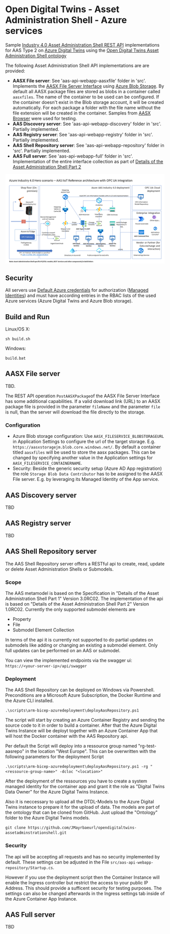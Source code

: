 # Open Digital Twins - Asset Administration Shell - Azure services

Sample [Industry 4.0 Asset Administration Shell REST API](https://www.plattform-i40.de/IP/Redaktion/EN/Downloads/Publikation/Details_of_the_Asset_Administration_Shell_Part2_V1.html) implementations for AAS Type 2 on [Azure Digital Twins](https://azure.microsoft.com/en-us/services/digital-twins/) using the [Open Digital Twins Asset Administration Shell ontology](https://github.com/JMayrbaeurl/opendigitaltwins-assetadminstrationshell)

The following Asset Administration Shell API implementations are are provided:

- **AASX File server**: See 'aas-api-webapp-aasxfile' folder in 'src'. Implements the 
[AASX File Server Interface](https://app.swaggerhub.com/apis/Plattform_i40/AssetAdministrationShell-REST-API/Final-Draft#/AASX%20File%20Server%20Interface/GetAllAASXPackageIds) 
using [Azure Blob Storage](https://azure.microsoft.com/en-us/services/storage/blobs/). By default all AASX package files are stored as blobs 
in a container called `aasxfiles`. The name of the container to be used can be configured. If the container doesn't exist in the Blob storage account, 
it will be created automatically. For each package a folder with the file name without the file extension will be created in the container. 
Samples from [AASX Browser](https://admin-shell-io.com/5001/) were used for testing.
- **AAS Discovery server**: See 'aas-api-webapp-discovery' folder in 'src'. Partially implemented.
- **AAS Registry server**: See 'aas-api-webapp-registry' folder in 'src'. Partially implemented.
- **AAS Shell Repository server**: See 'aas-api-webapp-repository' folder in 'src'. Partially implemented.
- **AAS Full server**: See 'aas-api-webapp-full' folder in 'src'. Implementation of the entire interface collection as part of 
[Details of the Asset Administration Shell Part 2](https://www.plattform-i40.de/IP/Redaktion/EN/Downloads/Publikation/Details_of_the_Asset_Administration_Shell_Part2_V1.pdf)

![Sample Architecture](Assets/images/AzureIIoTHeroscenarioRefArch.png)

## Security
All servers use [Default Azure credentials](https://docs.microsoft.com/en-us/dotnet/api/overview/azure/identity-readme) 
for authorization ([Managed Identities](https://docs.microsoft.com/en-us/azure/active-directory/managed-identities-azure-resources/overview)) 
and must have according entries in the RBAC lists of the used Azure services (Azure Digital Twins and Azure Blob storage).

## Build and Run

Linux/OS X:

```
sh build.sh
```

Windows:

```
build.bat
```

## AASX File server
TBD.

The REST API operation `PostAASXPackage`of the AASX File Server Interface has some additional capabilities. 
If a valid download link (URL) to an AASX package file is provided in the parameter `fileName` and the parameter `file` is null, than the 
server will download the file directly to the storage. 

### Configuration
- Azure Blob storage configuration: Use `AASX_FILESERVICE_BLOBSTORAGEURL` in Application Settings to configure the url of the target
storage. E.g. `https://aasxstoragejm.blob.core.windows.net/`. By default a container titled `aasxfiles` will be used to store the aasx
packages. This can be changed by specifying another value in the Application settings for `AASX_FILESERVICE_CONTAINERNAME`. 
- Security: Beside the generic security setup (Azure AD App registration) the role `Storage Blob Data Contributor` has to be assigned 
to the AASX File server. E.g. by leveraging its Managed Identity of the App service.

## AAS Discovery server
TBD

## AAS Registry server
TBD

## AAS Shell Repository server
The AAS Shell Repository server offers a RESTful api to create, read, update or delete Asset Administration Shells or Submodels.


### Scope
The AAS metamodel is based on the Specification in "Details of the Asset Administration Shell Part 1" Version 3.0RC02. The implementation of the api is based on "Details of the Asset Administration Shell Part 2" Version 1.0RC02. Currently the only supported submodel elements are
- Property
- File
- Submodel Element Collection

In terms of the api it is currently not supported to do partial updates on submodels like adding  or changing an existing a submodel element. Only full updates can be performed on an AAS or submodel.

You can view the implemented endpoints via the swagger ui: ```https://<your-server-ip>/api/swagger```

### Deployment
The AAS Shell Repository can be deployed on Windows via Powershell. Preconditions are a Microsoft Azure Subscription, the Docker Runtime and the Azure CLI installed. 
```
.\scripts\arm-bicep-azuredeployment\deployAasRepository.ps1
```

The script will start by creating an Azure Container Registry and sending the source code to it in order to build a container. After that the Azure Digital Twins Instance will be deployt together with an Azure Container App that will host the Docker container with the AAS Repository api.

Per default the Script will deploy into a ressource group named "rg-test-aasrepo" in the location "West Europe". This can be overwritten with the following parameters for the deployment Script
```
.\scripts\arm-bicep-azuredeployment\deployAasRepository.ps1 -rg "<ressource-group-name>" -dcloc "<location>"
```
After the deployment of the ressources you have to create a system managed identity for the container app and grant it the role as "Digital Twins Data Owner" for the Azure Digital Twins Instance. 

Also it is neccessary to upload all the DTDL-Models to the Azure Digital Twins instance to prepare it for the upload of data. The models are part of the ontology that can be cloned from GitHub. Just upload the "Ontology" folder to the Azure Digital Twins models.
```
git clone https://github.com/JMayrbaeurl/opendigitaltwins-assetadminstrationshell.git
```

### Security
The api will be accepting all requests and has no security implemented by default. These settings can be adjusted in the File ```src/aas-api-webapp-repository/Startup.cs```. 

However if you use the deployment script then the Container Instance will enable the Ingress controller but restrict the access to your public IP Address. This should provide a sufficent security for testing purposes. The settings can also be changed afterwards in the Ingress settings tab inside of the Azure Container App Instance.

## AAS Full server
TBD
